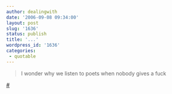 ```yaml
---
author: dealingwith
date: '2006-09-08 09:34:00'
layout: post
slug: '1636'
status: publish
title: '...'
wordpress_id: '1636'
categories:
 - quotable
---
```


> I wonder why we listen to poets when nobody gives a fuck

[#][1]

   [1]: http://www.azlyrics.com/lyrics/wilco/ashesofamericanflags.html

